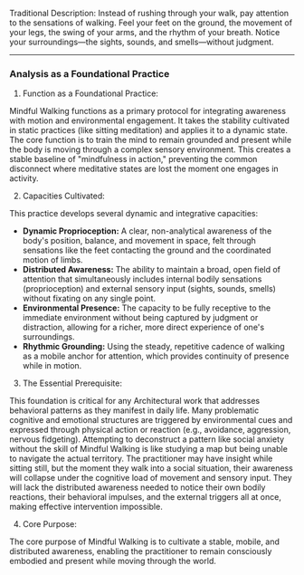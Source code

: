   

Traditional Description: Instead of rushing through your walk, pay attention to the sensations of walking. Feel your feet on the ground, the movement of your legs, the swing of your arms, and the rhythm of your breath. Notice your surroundings—the sights, sounds, and smells—without judgment.

---

### Analysis as a Foundational Practice

1. Function as a Foundational Practice:

Mindful Walking functions as a primary protocol for integrating awareness with motion and environmental engagement. It takes the stability cultivated in static practices (like sitting meditation) and applies it to a dynamic state. The core function is to train the mind to remain grounded and present while the body is moving through a complex sensory environment. This creates a stable baseline of "mindfulness in action," preventing the common disconnect where meditative states are lost the moment one engages in activity.

2. Capacities Cultivated:

This practice develops several dynamic and integrative capacities:

- **Dynamic Proprioception:** A clear, non-analytical awareness of the body's position, balance, and movement in space, felt through sensations like the feet contacting the ground and the coordinated motion of limbs.
- **Distributed Awareness:** The ability to maintain a broad, open field of attention that simultaneously includes internal bodily sensations (proprioception) and external sensory input (sights, sounds, smells) without fixating on any single point.
- **Environmental Presence:** The capacity to be fully receptive to the immediate environment without being captured by judgment or distraction, allowing for a richer, more direct experience of one's surroundings.
- **Rhythmic Grounding:** Using the steady, repetitive cadence of walking as a mobile anchor for attention, which provides continuity of presence while in motion.

3. The Essential Prerequisite:

This foundation is critical for any Architectural work that addresses behavioral patterns as they manifest in daily life. Many problematic cognitive and emotional structures are triggered by environmental cues and expressed through physical action or reaction (e.g., avoidance, aggression, nervous fidgeting). Attempting to deconstruct a pattern like social anxiety without the skill of Mindful Walking is like studying a map but being unable to navigate the actual territory. The practitioner may have insight while sitting still, but the moment they walk into a social situation, their awareness will collapse under the cognitive load of movement and sensory input. They will lack the distributed awareness needed to notice their own bodily reactions, their behavioral impulses, and the external triggers all at once, making effective intervention impossible.

4. Core Purpose:

The core purpose of Mindful Walking is to cultivate a stable, mobile, and distributed awareness, enabling the practitioner to remain consciously embodied and present while moving through the world.
